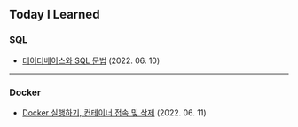 ## Today I Learned

### SQL

* [데이터베이스와 SQL 문법](./20220610.md) (2022. 06. 10)


---


### Docker

* [Docker 실행하기, 컨테이너 접속 및 삭제](./20220611.md) (2022. 06. 11)